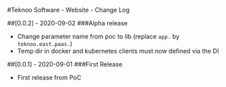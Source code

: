 #Teknoo Software - Website - Change Log

##[0.0.2] - 2020-09-02
###Alpha release
- Change parameter name from poc to lib (replace `app.` by `teknoo.east.paas.`)
- Temp dir in docker and kubernetes clients must now defined via the DI

##[0.0.1] - 2020-09-01
###First Release
- First release from PoC
